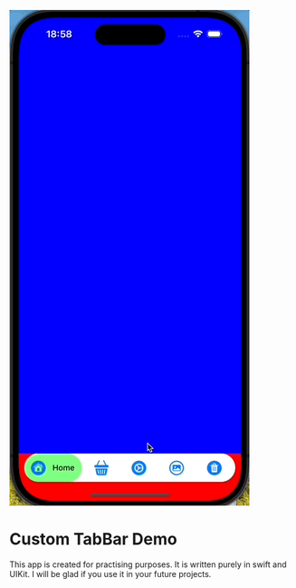 ![](https://github.com/ravshanmacos/CustomTabBar/blob/main/CustomTabBar_2/Recources/customTabBar.gif)

# Custom TabBar Demo
This app is created for practising purposes. It is written purely in swift and UIKit. I will be glad if you use it in your future projects. 
